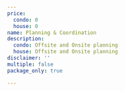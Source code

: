 ```yaml
---
price:
  condo: 0
  house: 0
name: Planning & Coordination
description:
  condo: Offsite and Onsite planning
  house: Offsite and Onsite planning
disclaimer: ''
multiple: false
package_only: true

---
```

